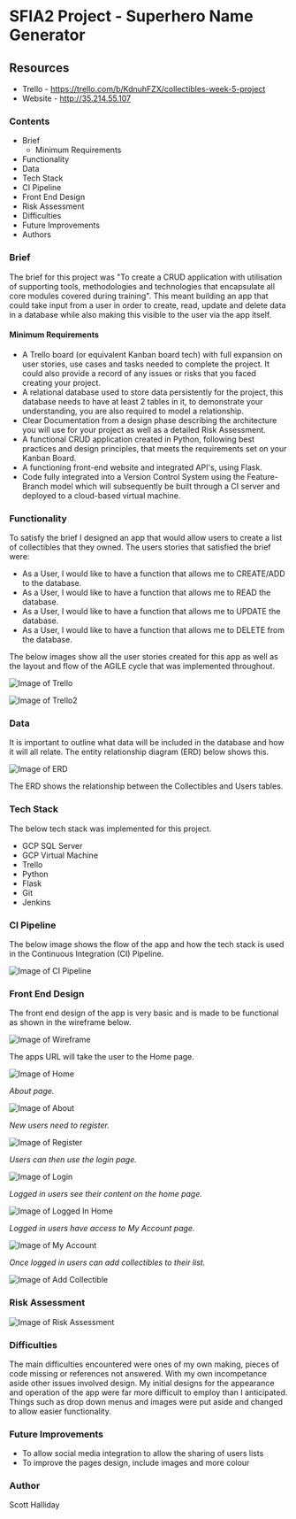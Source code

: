 # **SFIA2 Project - Superhero Name Generator**

## **Resources**
- Trello - https://trello.com/b/KdnuhFZX/collectibles-week-5-project
- Website - http://35.214.55.107

### **Contents**
- Brief
  * Minimum Requirements
- Functionality
- Data
- Tech Stack
- CI Pipeline
- Front End Design
- Risk Assessment
- Difficulties
- Future Improvements
- Authors

### **Brief**
The brief for this project was "To create a CRUD application with utilisation of supporting tools,
methodologies and technologies that encapsulate all core modules
covered during training".
This meant building an app that could take input from a user in order to create, read, update and delete data in a database while also making this visible to the user via the app itself.

#### **Minimum Requirements**
- A Trello board (or equivalent Kanban board tech) with full expansion
on user stories, use cases and tasks needed to complete the project. It could also provide a record of any issues or risks that you faced
creating your project.
- A relational database used to store data persistently for the project, this database needs to have at least 2 tables in it, to demonstrate your understanding, you are also required to model a relationship.
- Clear Documentation from a design phase describing the architecture you will use for your project as well as a detailed Risk Assessment.
- A functional CRUD application created in Python, following best practices and design principles, that meets the requirements set on your Kanban Board.
- A functioning front-end website and integrated API's, using Flask.
- Code fully integrated into a Version Control System using the Feature-Branch model which will subsequently be built through a CI server and deployed to a cloud-based virtual machine.

### **Functionality**
To satisfy the brief I designed an app that would allow users to create a list of collectibles that they owned.
The users stories that satisfied the brief were:
- As a User, I would like to have a function that allows me to CREATE/ADD to the database.
- As a User, I would like to have a function that allows me to READ the database.
- As a User, I would like to have a function that allows me to UPDATE the database.
- As a User, I would like to have a function that allows me to DELETE from the database.

The below images show all the user stories created for this app as well as the layout and flow of the AGILE cycle that was implemented throughout.

![Image of Trello](https://i.imgur.com/4OlAZsg.png)

![Image of Trello2](https://i.imgur.com/Xb3JU74.png)


### **Data**
It is important to outline what data will be included in the database and how it will all relate. The entity relationship diagram (ERD) below shows this.

![Image of ERD](https://i.imgur.com/BpNspeC.png)

The ERD shows the relationship between the Collectibles and Users tables.

### **Tech Stack**
The below tech stack was implemented for this project.
- GCP SQL Server
- GCP Virtual Machine
- Trello
- Python
- Flask
- Git
- Jenkins

### **CI Pipeline**
The below image shows the flow of the app and how the tech stack is used in the Continuous Integration (CI) Pipeline.

![Image of CI Pipeline](https://i.imgur.com/XtTKaBB.png)

### **Front End Design**
The front end design of the app is very basic and is made to be functional as shown in the wireframe below.

![Image of Wireframe](https://i.imgur.com/MIkgumo.png)

The apps URL will take the user to the Home page.

![Image of Home](https://i.imgur.com/JdERLlp.png)

*About page.*

![Image of About](https://i.imgur.com/ISU68dN.png)

*New users need to register.*

![Image of Register](https://i.imgur.com/xFza8WI.png)

*Users can then use the login page.*

![Image of Login](https://i.imgur.com/pmWHMzA.png)

*Logged in users see their content on the home page.*

![Image of Logged In Home](https://i.imgur.com/nzK7ccy.png)

*Logged in users have access to My Account page.*

![Image of My Account](https://i.imgur.com/HCkVsii.png)

*Once logged in users can add collectibles to their list.*

![Image of Add Collectible](https://i.imgur.com/WQTxwkn.png)


### **Risk Assessment**

![Image of Risk Assessment](https://i.imgur.com/6fieRm3.png)

### **Difficulties**
The main difficulties encountered were ones of my own making, pieces of code missing or references not answered.
With my own incompetance aside other issues involved design. My initial designs for the appearance and operation of the app were far more difficult to employ than I anticipated. Things such as drop down menus and images were put aside and changed to allow easier functionality.

### **Future Improvements**
- To allow social media integration to allow the sharing of users lists
- To improve the pages design, include images and more colour

### **Author**
Scott Halliday
